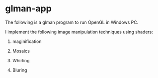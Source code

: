 # glman-app
The following is a glman program to run OpenGL in Windows PC.

I implement the following image manipulation techniques using shaders: 

1. maginification

2. Mosaics

3. Whirling

4. Bluring 
